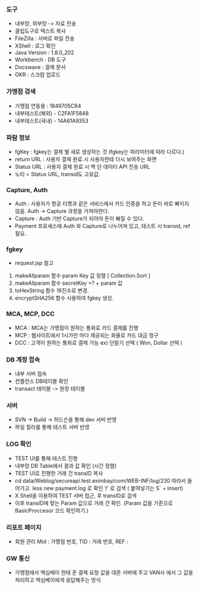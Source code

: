 
### 도구

- 내부망, 외부망 -> 자료 전송
- 클립도구로 텍스트 복사
- FileZilla : 서버로 파일 전송
- XShell : 로그 확인
- Java Version : 1.8.0_202
- Workbench : DB 도구
- Docswave : 결제 문서
- OKR : 스크럼 업로드


### 가맹점 검색  

- 가맹점 연동용 : 1849705C64  
- 내부테스트(해외) - C2FA1F5848  
- 내부테스트(국내) - 14A61A9353  

### 파람 정보

- fgKey :  fgkey는 결제 별 새로 생성하는 것 (fgkey는 파라미터에 따라 다르다.)
- return URL : 사용자 결제 완료 시 사용자한테 다시 보여주는 화면
- Status URL : 사용자 결제 완료 시 백 단 데이터 API 전송 URL  
- 노티 = Status URL, transid도 고유값.


### Capture, Auth

- Auth : 사용자가 항공 티켓과 같은 서비스에서 카드 인증을 하고 돈이 바로 빠지지 않음. Auth -> Capture 과정을 거쳐야한다.
- Capture :  Auth 기반 Capture가 되어야 돈이 빠질 수 있다.
- Payment 프로세스에 Auth 와 Capture로 나누어져 있고, 테스트 시 transid, ref 필요.


### fgkey  

- request.jsp 참고  

1. makeAllparam 함수 param Key 값 정렬 [ Collection.Sort ]
2. makeAllparam 함수 secretKey +? + param 값 
3. toHexString 함수 16진수로 변경.
4. encryptSHA256 함수 사용하여 fgkey 생성.


### MCA, MCP, DCC

- MCA : MCA는 가맹점이 원하는 통화로 카드 결제를 진행
- MCP : 웹사이트에서 1시가만 마다 제공되는 화율로 카드 대금 청구
- DCC : 고객이 원하는 통화로 결제 가능 ex) 단말기 선택 ( Won, Dollar 선택 )


### DB 계정 접속


- 내부 서버 접속
- 컨플런스 DB테이블 확인
- transact 테이블 -> 원장 테이블
 

 ### 서버

- SVN -> Build -> 허드슨을 통해 dev 서버 반영
- 파일 질라를 통해 테스트 서버 반영



 ### LOG 확인


 - TEST UI를 통해 테스트 진행
 - 내부망 DB Table에서 결과 값 확인 (시간 정렬)
 - TEST UI로 진행한 거래 건 transID 복사
 - cd data/Weblog/secureapi.test.eximbay/com/WEB-INF/log/230 따라서 들어가고. less new payment.log 로 확인 ‘/’ 로 검색 ( 붙여넣기는 S` + insert)
 - X Shell을 이용하여 TEST 서버 접근, 후 transID로 검색 
 - 이후 transID에 맞는 Param 값으로 거래 건 확인. (Param 값을 기준으로 BasicProccesor 코드 확인하기.)

 

 ### 리포트 페이지
 
 - 회원 관리 Mid : 가맹점 번호, TID : 거래 번호, REF : 


 ### GW 통신 
 
 - 가맹점에서 엑심베이 한테 준 결제 요청 값을 데몬 서버에 주고 VAN사 에서 그 값을 처리하고 엑심베이에게 응답해주는 방식

